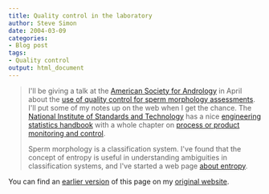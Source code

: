 ```yaml
---
title: Quality control in the laboratory
author: Steve Simon
date: 2004-03-09
categories:
- Blog post
tags:
- Quality control
output: html_document
---
```

> I\'ll be giving a talk at the [American Society for
> Andrology](http://www.andrologysociety.com/default.asp) in April about
> the [use of quality control for sperm morphology
> assessments](http://www.andrologysociety.com/meetings/alw.program.asp).
> I\'ll put some of my notes up on the web when I get the chance. The
> [National Institute of Standards and Technology](http://www.nist.gov/)
> has a nice [engineering statistics
> handbook](http://www.itl.nist.gov/div898/handbook/index.htm) with a
> whole chapter on [process or product monitoring and
> control](http://www.itl.nist.gov/div898/handbook/pmc/pmc.htm).
>
> Sperm morphology is a classification system. I\'ve found that the
> concept of entropy is useful in understanding ambiguities in
> classification systems, and I\'ve started a web page [about
> entropy](www.childrensmercy.org/definitions/entropy.htm).

You can find an [earlier version](http://www.pmean.com/04/quality.html) of this page on my [original website](http://www.pmean.com/original_site.html).
